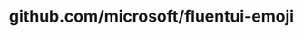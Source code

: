 ---
layout: post
title: github.com/microsoft/fluentui-emoji
categories: link
tags: [انگلیسی, گیت‌هاب, برنامه‌نویسی]
---